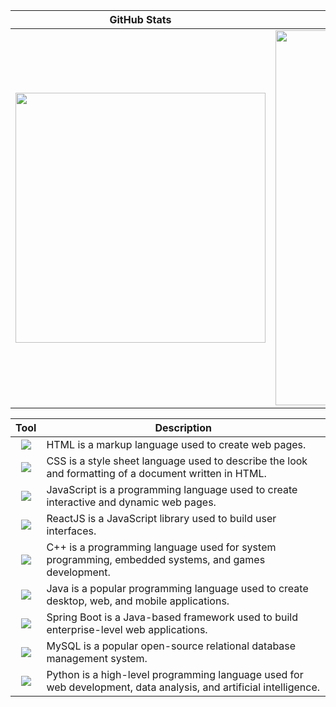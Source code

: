 | GitHub Stats | Contributions | Top Languages |
| --- | --- | --- |
| <img src="https://github-readme-stats.vercel.app/api?username=KingNelx&show_icons=true&theme=radical" width="400" /> | <img src="https://github-readme-streak-stats.herokuapp.com/?user=KingNelx" width="600" /> | <img src="https://github-readme-stats.vercel.app/api/top-langs/?username=KingNelx&langs_count=7&bg_color=45,e96443,904e95&title_color=fff&text_color=fff" width="400" /> |

| Tool | Description |
| :---: | --- |
| <img src="https://img.icons8.com/color/48/000000/html-5--v1.png"/> | HTML is a markup language used to create web pages. |
| <img src="https://img.icons8.com/color/48/000000/css3.png"/> | CSS is a style sheet language used to describe the look and formatting of a document written in HTML. |
| <img src="https://img.icons8.com/color/48/000000/javascript--v1.png"/> | JavaScript is a programming language used to create interactive and dynamic web pages. |
| <img src="https://img.icons8.com/color/48/000000/react-native.png"/> | ReactJS is a JavaScript library used to build user interfaces. |
| <img src="https://img.icons8.com/color/48/000000/c-plus-plus-logo.png"/> | C++ is a programming language used for system programming, embedded systems, and games development. |
| <img src="https://img.icons8.com/color/48/000000/java-coffee-cup-logo.png"/> | Java is a popular programming language used to create desktop, web, and mobile applications. |
| <img src="https://img.icons8.com/color/48/000000/spring-logo.png"/> | Spring Boot is a Java-based framework used to build enterprise-level web applications. |
| <img src="https://img.icons8.com/color/48/000000/mysql-logo.png"/> | MySQL is a popular open-source relational database management system. |
| <img src="https://img.icons8.com/color/48/000000/python--v1.png"/> | Python is a high-level programming language used for web development, data analysis, and artificial intelligence. |

